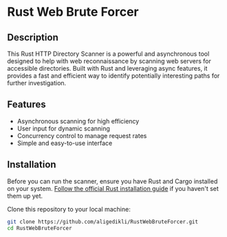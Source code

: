 # Rust Web Brute Forcer


## Description
This Rust HTTP Directory Scanner is a powerful and asynchronous tool designed to help with web reconnaissance by scanning web servers for accessible directories. Built with Rust and leveraging async features, it provides a fast and efficient way to identify potentially interesting paths for further investigation.

## Features
- Asynchronous scanning for high efficiency
- User input for dynamic scanning
- Concurrency control to manage request rates
- Simple and easy-to-use interface

## Installation

Before you can run the scanner, ensure you have Rust and Cargo installed on your system. [Follow the official Rust installation guide](https://www.rust-lang.org/tools/install) if you haven't set them up yet.

Clone this repository to your local machine:

```bash
git clone https://github.com/aligedikli/RustWebBruteForcer.git
cd RustWebBruteForcer
